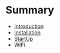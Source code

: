 # Summary

* [Introduction](README.md)
* [Installation](documentation/Installation.md)
* [StartUp](documentation/Startup.md)
* WiFi

